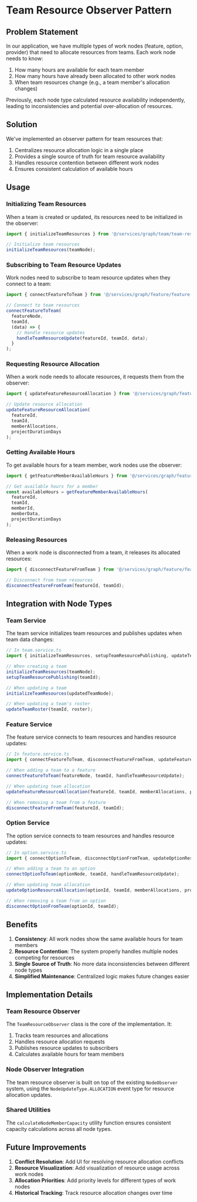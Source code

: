 # Team Resource Observer Pattern

## Problem Statement

In our application, we have multiple types of work nodes (feature, option, provider) that need to allocate resources from teams. Each work node needs to know:

1. How many hours are available for each team member
2. How many hours have already been allocated to other work nodes
3. When team resources change (e.g., a team member's allocation changes)

Previously, each node type calculated resource availability independently, leading to inconsistencies and potential over-allocation of resources.

## Solution

We've implemented an observer pattern for team resources that:

1. Centralizes resource allocation logic in a single place
2. Provides a single source of truth for team resource availability
3. Handles resource contention between different work nodes
4. Ensures consistent calculation of available hours

## Usage

### Initializing Team Resources

When a team is created or updated, its resources need to be initialized in the observer:

```typescript
import { initializeTeamResources } from '@/services/graph/team/team-resource-integration';

// Initialize team resources
initializeTeamResources(teamNode);
```

### Subscribing to Team Resource Updates

Work nodes need to subscribe to team resource updates when they connect to a team:

```typescript
import { connectFeatureToTeam } from '@/services/graph/feature/feature-resource-integration';

// Connect to team resources
connectFeatureToTeam(
  featureNode,
  teamId,
  (data) => {
    // Handle resource updates
    handleTeamResourceUpdate(featureId, teamId, data);
  }
);
```

### Requesting Resource Allocation

When a work node needs to allocate resources, it requests them from the observer:

```typescript
import { updateFeatureResourceAllocation } from '@/services/graph/feature/feature-resource-integration';

// Update resource allocation
updateFeatureResourceAllocation(
  featureId,
  teamId,
  memberAllocations,
  projectDurationDays
);
```

### Getting Available Hours

To get available hours for a team member, work nodes use the observer:

```typescript
import { getFeatureMemberAvailableHours } from '@/services/graph/feature/feature-resource-integration';

// Get available hours for a member
const availableHours = getFeatureMemberAvailableHours(
  featureId,
  teamId,
  memberId,
  memberData,
  projectDurationDays
);
```

### Releasing Resources

When a work node is disconnected from a team, it releases its allocated resources:

```typescript
import { disconnectFeatureFromTeam } from '@/services/graph/feature/feature-resource-integration';

// Disconnect from team resources
disconnectFeatureFromTeam(featureId, teamId);
```

## Integration with Node Types

### Team Service

The team service initializes team resources and publishes updates when team data changes:

```typescript
// In team.service.ts
import { initializeTeamResources, setupTeamResourcePublishing, updateTeamRoster } from './team-resource-integration';

// When creating a team
initializeTeamResources(teamNode);
setupTeamResourcePublishing(teamId);

// When updating a team
initializeTeamResources(updatedTeamNode);

// When updating a team's roster
updateTeamRoster(teamId, roster);
```

### Feature Service

The feature service connects to team resources and handles resource updates:

```typescript
// In feature.service.ts
import { connectFeatureToTeam, disconnectFeatureFromTeam, updateFeatureResourceAllocation } from './feature-resource-integration';

// When adding a team to a feature
connectFeatureToTeam(featureNode, teamId, handleTeamResourceUpdate);

// When updating team allocation
updateFeatureResourceAllocation(featureId, teamId, memberAllocations, projectDurationDays);

// When removing a team from a feature
disconnectFeatureFromTeam(featureId, teamId);
```

### Option Service

The option service connects to team resources and handles resource updates:

```typescript
// In option.service.ts
import { connectOptionToTeam, disconnectOptionFromTeam, updateOptionResourceAllocation } from './option-resource-integration';

// When adding a team to an option
connectOptionToTeam(optionNode, teamId, handleTeamResourceUpdate);

// When updating team allocation
updateOptionResourceAllocation(optionId, teamId, memberAllocations, projectDurationDays);

// When removing a team from an option
disconnectOptionFromTeam(optionId, teamId);
```

## Benefits

1. **Consistency**: All work nodes show the same available hours for team members
2. **Resource Contention**: The system properly handles multiple nodes competing for resources
3. **Single Source of Truth**: No more data inconsistencies between different node types
4. **Simplified Maintenance**: Centralized logic makes future changes easier

## Implementation Details

### Team Resource Observer

The `TeamResourceObserver` class is the core of the implementation. It:

1. Tracks team resources and allocations
2. Handles resource allocation requests
3. Publishes resource updates to subscribers
4. Calculates available hours for team members

### Node Observer Integration

The team resource observer is built on top of the existing `NodeObserver` system, using the `NodeUpdateType.ALLOCATION` event type for resource allocation updates.

### Shared Utilities

The `calculateNodeMemberCapacity` utility function ensures consistent capacity calculations across all node types.

## Future Improvements

1. **Conflict Resolution**: Add UI for resolving resource allocation conflicts
2. **Resource Visualization**: Add visualization of resource usage across work nodes
3. **Allocation Priorities**: Add priority levels for different types of work nodes
4. **Historical Tracking**: Track resource allocation changes over time 